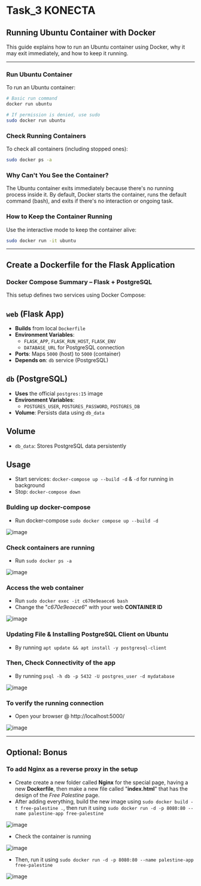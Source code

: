 # Task_3 KONECTA 

## Running Ubuntu Container with Docker

This guide explains how to run an Ubuntu container using Docker, why it may exit immediately, and how to keep it running.

---

###  Run Ubuntu Container

To run an Ubuntu container:

```bash
# Basic run command
docker run ubuntu

# If permission is denied, use sudo
sudo docker run ubuntu
```

### Check Running Containers

To check all containers (including stopped ones):

```bash
sudo docker ps -a
```

### Why Can't You See the Container?
The Ubuntu container exits immediately because there's no running process inside it.
By default, Docker starts the container, runs the default command (bash), and exits if there's no interaction or ongoing task.

### How to Keep the Container Running
Use the interactive mode to keep the container alive:
```bash
sudo docker run -it ubuntu
```

---

## Create a Dockerfile for the Flask Application
### Docker Compose Summary – Flask + PostgreSQL

This setup defines two services using Docker Compose:

## `web` (Flask App)
- **Builds** from local `Dockerfile`
- **Environment Variables**:
  - `FLASK_APP`, `FLASK_RUN_HOST`, `FLASK_ENV`
  - `DATABASE_URL` for PostgreSQL connection
- **Ports**: Maps `5000` (host) to `5000` (container)
- **Depends on**: `db` service (PostgreSQL)

## `db` (PostgreSQL)
- **Uses** the official `postgres:15` image
- **Environment Variables**:
  - `POSTGRES_USER`, `POSTGRES_PASSWORD`, `POSTGRES_DB`
- **Volume**: Persists data using `db_data`

## Volume
- `db_data`: Stores PostgreSQL data persistently

## Usage
- Start services: `docker-compose up --build -d` & `-d` for running in background
- Stop: `docker-compose down`

### Bulding up docker-compose
- Run docker-compose `sudo docker compose up --build -d`
  
![image](https://github.com/user-attachments/assets/0395fc26-8a4c-4476-b28e-440825872c35)

### Check containers are running
- Run `sudo docker ps -a`

![image](https://github.com/user-attachments/assets/bb932b93-1a43-4347-a90d-ed9c56827d35)

### Access the web container
- Run `sudo docker exec -it c670e9eaece6 bash`
- Change the "_c670e9eaece6_" with your web **CONTAINER ID**

![image](https://github.com/user-attachments/assets/90c8f0b4-716e-4f1f-9899-4a2c067ebee2)

### Updating File & Installing PostgreSQL Client on Ubuntu
- By running `apt update && apt install -y postgresql-client`

### Then, Check Connectivity of the app
- By running `psql -h db -p 5432 -U postgres_user -d mydatabase`

![image](https://github.com/user-attachments/assets/45f69a42-2926-462c-9499-3dccfcb95290)

### To verify the running connection
- Open your browser @ http://localhost:5000/

![image](https://github.com/user-attachments/assets/8ef07111-e296-4934-bfbe-392c803c29bc)

---

## Optional: Bonus
### To add Nginx as a reverse proxy in the setup
- Create create a new folder called **Nginx** for the special page, having a new **Dockerfile**, then make a new file called "**index.html**" that has the design of the _Free Palestine_ page.
- After adding everything, build the new image using `sudo docker build -t free-palestine .`, then run it using `sudo docker run -d -p 8080:80 --name palestine-app free-palestine`

![image](https://github.com/user-attachments/assets/98cec0b2-d8c8-40e9-a308-9ea7df7a31cd)

- Check the container is running

![image](https://github.com/user-attachments/assets/677d48c5-63b6-414b-a2f8-ab04e5b2e8a7)

- Then, run it using `sudo docker run -d -p 8080:80 --name palestine-app free-palestine`

![image](https://github.com/user-attachments/assets/06610cfb-5bd1-4926-bd1f-55ebd042cd82)



